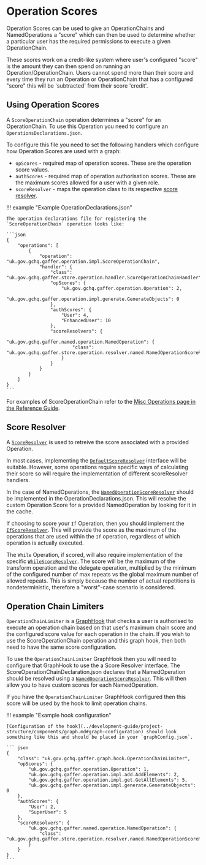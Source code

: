 # Operation Scores

Operation Scores can be used to give an OperationChains and NamedOperations a "score" which can then be used to determine whether a particular user has the required permissions to execute a given OperationChain.

These scores work on a credit-like system where user's configured "score" is the amount they can then spend on running an Operation/OperationChain.
Users cannot spend more than their score and every time they run an Operation or OperationChain that has a configured "score" this will be 'subtracted' from their score 'credit'.

## Using Operation Scores

A `ScoreOperationChain` operation determines a "score" for an OperationChain.
To use this Operation you need to configure an `OperationsDeclarations.json`.

To configure this file you need to set the following handlers which configure how Operation Scores are used with a graph:

- `opScores` - required map of operation scores. These are the operation score values.
- `authScores` - required map of operation authorisation scores. These are the maximum scores allowed for a user with a given role.
- `scoreResolver` - maps the operation class to its respective [score resolver](#score-resolver).

!!! example "Example OperationDeclarations.json"

    The operation declarations file for registering the `ScoreOperationChain` operation looks like:

    ```json
    {
        "operations": [
            {
                "operation": "uk.gov.gchq.gaffer.operation.impl.ScoreOperationChain",
                "handler": {
                    "class": "uk.gov.gchq.gaffer.store.operation.handler.ScoreOperationChainHandler",
                    "opScores": {
                        "uk.gov.gchq.gaffer.operation.Operation": 2,
                        "uk.gov.gchq.gaffer.operation.impl.generate.GenerateObjects": 0
                    },
                    "authScores": {
                        "User": 4,
                        "EnhancedUser": 10
                    },
                    "scoreResolvers": {
                        "uk.gov.gchq.gaffer.named.operation.NamedOperation": {
                            "class": "uk.gov.gchq.gaffer.store.operation.resolver.named.NamedOperationScoreResolver"
                        }
                    }
                }
            }
        ]
    }
    ```

For examples of ScoreOperationChain refer to the [Misc Operations page in the Reference Guide](../reference/operations-guide/misc.md#scoreoperationchain).

## Score Resolver

A [`ScoreResolver`](https://gchq.github.io/Gaffer/uk/gov/gchq/gaffer/store/operation/resolver/ScoreResolver.html) is used to retreive the score associated with a provided Operation.

In most cases, implementing the [`DefaultScoreResolver`](https://gchq.github.io/Gaffer/uk/gov/gchq/gaffer/store/operation/resolver/DefaultScoreResolver.html) interface will be suitable.
However, some operations require specific ways of calculating their score so will require the implementation of different scoreResolver handlers.

In the case of NamedOperations, the [`NamedOperationScoreResolver`](https://gchq.github.io/Gaffer/uk/gov/gchq/gaffer/store/operation/resolver/named/NamedOperationScoreResolver.html) should be implemented in the OperationDeclarations.json.
This will resolve the custom Operation Score for a provided NamedOperation by looking for it in the cache.

If choosing to score your `If` Operation, then you should implement the [`IfScoreResolver`](https://gchq.github.io/Gaffer/uk/gov/gchq/gaffer/store/operation/resolver/IfScoreResolver.html).
This will provide the score as the maximum of the operations that are used within the `If` operation, regardless of which operation is actually executed.

The `While` Operation, if scored, will also require implementation of the specific [`WhileScoreResolver`](https://gchq.github.io/Gaffer/uk/gov/gchq/gaffer/store/operation/resolver/WhileScoreResolver.html).
The score will be the maximum of the transform operation and the delegate operation, multiplied by the minimum of the configured number of max repeats vs the global maximum number of allowed repeats.
This is simply because the number of actual repetitions is nondeterministic, therefore a "worst"-case scenario is considered.

## Operation Chain Limiters

`OperationChainLimiter` is a [GraphHook](../development-guide/project-structure/components/graph.md#graph-hooks) that checks a user is authorised to execute an operation chain based on that user's maximum chain score and the configured score value for each operation in the chain.
If you wish to use the ScoreOperationChain operation and this graph hook, then both need to have the same score configuration.

To use the `OperationChainLimiter` GraphHook then you will need to configure that GraphHook to use the a Score Resolver interface.
The ScoreOperationChainDeclaration.json declares that a NamedOperation should be resolved using a [`NamedOperationScoreResolver`](https://gchq.github.io/Gaffer/uk/gov/gchq/gaffer/store/operation/resolver/named/NamedOperationScoreResolver.html).
This will then allow you to have custom scores for each NamedOperation.

If you have the `OperationChainLimiter` GraphHook configured then this score will be used by
the hook to limit operation chains.

!!! example "Example hook configuration"

    [Configuration of the hook](../development-guide/project-structure/components/graph.md#graph-configuration) should look something like this and should be placed in your `graphConfig.json`.

    ``` json
    {
        "class": "uk.gov.gchq.gaffer.graph.hook.OperationChainLimiter",
        "opScores": {
            "uk.gov.gchq.gaffer.operation.Operation": 1,
            "uk.gov.gchq.gaffer.operation.impl.add.AddElements": 2,
            "uk.gov.gchq.gaffer.operation.impl.get.GetAllElements": 5,
            "uk.gov.gchq.gaffer.operation.impl.generate.GenerateObjects": 0
        },
        "authScores": {
            "User": 2,
            "SuperUser": 5
        },
        "scoreResolvers": {
            "uk.gov.gchq.gaffer.named.operation.NamedOperation": {
                "class": "uk.gov.gchq.gaffer.store.operation.resolver.named.NamedOperationScoreResolver"
            }
        }
    }
    ```

